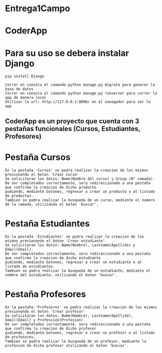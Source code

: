 # Entrega1Campo

# CoderApp

# Para su uso se debera instalar Django

    pip install Django

    Correr en consola el comando python manage.py migrate para generar la base de datos
    Correr en consola el comando python manage.py runserver para correr la app de manera local
    Utilizar la url: http://127.0.0.1:8000/ en el navegador para ver la app

## CoderApp es un proyecto que cuenta con 3 pestañas funcionales (Cursos, Estudiantes, Profesores)

# Pestaña Cursos

    En la pestaña 'Cursos' se podra realizar la creacion de los mismos presionando el boton 'Crear curso'
    Se solicitaran los datos: Name(Nombre del curso) y Group (N° camada).
    De ser completados correctamente, sera redireccionado a una pestaña que confirma la creacion de dicho producto
    pudiendo, mediante botones, regresar a crear un producto o al listado de productos.
    Tambien se podra realizar la busqueda de un curso, mediante el numero de la camada, utilizando el boton 'buscar'.

# Pestaña Estudiantes

    En la pestaña 'Estudiantes' se podra realizar la creacion de los mismos presionando el boton 'Crear estudiante'
    Se solicitaran los datos: Name(Nombre), Lastname(Apellido) y Email(Email).
    De ser completados correctamente, sera redireccionado a una pestaña que confirma la creacion de dicho estudiante
    pudiendo, mediante botones, regresar a crear un estudiante o al listado de estudiantes.
    Tambien se podra realizar la busqueda de un estudiante, mediante el nombre del estudiante, utilizando el boton 'buscar'.

# Pestaña Profesores

    En la pestaña 'Profesores' se podra realizar la creacion de los mismos presionando el boton 'Crear profesor'
    Se solicitaran los datos: Name(Nombre), Lastname(Apellido), Email(Email) y Profession(Profesion)
    De ser completados correctamente, sera redireccionado a una pestaña que confirma la creacion de dicho profesor
    pudiendo, mediante botones, regresar a crear un profesor o al listado de profesores.
    Tambien se podra realizar la busqueda de un profesor, mediante la profesion de dicho profesor utilizando el boton 'buscar'.
